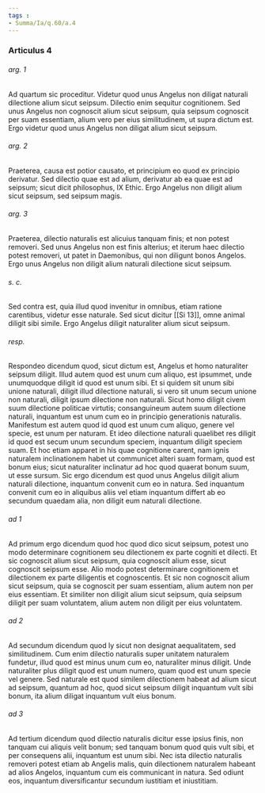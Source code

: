 ```yaml
---
tags : 
- Summa/Ia/q.60/a.4
---
```


### Articulus 4

###### arg. 1
Ad quartum sic proceditur. Videtur quod unus Angelus non diligat naturali dilectione alium sicut seipsum. Dilectio enim sequitur cognitionem. Sed unus Angelus non cognoscit alium sicut seipsum, quia seipsum cognoscit per suam essentiam, alium vero per eius similitudinem, ut supra dictum est. Ergo videtur quod unus Angelus non diligat alium sicut seipsum.

###### arg. 2
Praeterea, causa est potior causato, et principium eo quod ex principio derivatur. Sed dilectio quae est ad alium, derivatur ab ea quae est ad seipsum; sicut dicit philosophus, IX Ethic. Ergo Angelus non diligit alium sicut seipsum, sed seipsum magis.

###### arg. 3
Praeterea, dilectio naturalis est alicuius tanquam finis; et non potest removeri. Sed unus Angelus non est finis alterius; et iterum haec dilectio potest removeri, ut patet in Daemonibus, qui non diligunt bonos Angelos. Ergo unus Angelus non diligit alium naturali dilectione sicut seipsum.

###### s. c.
Sed contra est, quia illud quod invenitur in omnibus, etiam ratione carentibus, videtur esse naturale. Sed sicut dicitur [[Si 13]], omne animal diligit sibi simile. Ergo Angelus diligit naturaliter alium sicut seipsum.

###### resp.
Respondeo dicendum quod, sicut dictum est, Angelus et homo naturaliter seipsum diligit. Illud autem quod est unum cum aliquo, est ipsummet, unde unumquodque diligit id quod est unum sibi. Et si quidem sit unum sibi unione naturali, diligit illud dilectione naturali, si vero sit unum secum unione non naturali, diligit ipsum dilectione non naturali. Sicut homo diligit civem suum dilectione politicae virtutis; consanguineum autem suum dilectione naturali, inquantum est unum cum eo in principio generationis naturalis. Manifestum est autem quod id quod est unum cum aliquo, genere vel specie, est unum per naturam. Et ideo dilectione naturali quaelibet res diligit id quod est secum unum secundum speciem, inquantum diligit speciem suam. Et hoc etiam apparet in his quae cognitione carent, nam ignis naturalem inclinationem habet ut communicet alteri suam formam, quod est bonum eius; sicut naturaliter inclinatur ad hoc quod quaerat bonum suum, ut esse sursum. Sic ergo dicendum est quod unus Angelus diligit alium naturali dilectione, inquantum convenit cum eo in natura. Sed inquantum convenit cum eo in aliquibus aliis vel etiam inquantum differt ab eo secundum quaedam alia, non diligit eum naturali dilectione.

###### ad 1
Ad primum ergo dicendum quod hoc quod dico sicut seipsum, potest uno modo determinare cognitionem seu dilectionem ex parte cogniti et dilecti. Et sic cognoscit alium sicut seipsum, quia cognoscit alium esse, sicut cognoscit seipsum esse. Alio modo potest determinare cognitionem et dilectionem ex parte diligentis et cognoscentis. Et sic non cognoscit alium sicut seipsum, quia se cognoscit per suam essentiam, alium autem non per eius essentiam. Et similiter non diligit alium sicut seipsum, quia seipsum diligit per suam voluntatem, alium autem non diligit per eius voluntatem.

###### ad 2
Ad secundum dicendum quod ly sicut non designat aequalitatem, sed similitudinem. Cum enim dilectio naturalis super unitatem naturalem fundetur, illud quod est minus unum cum eo, naturaliter minus diligit. Unde naturaliter plus diligit quod est unum numero, quam quod est unum specie vel genere. Sed naturale est quod similem dilectionem habeat ad alium sicut ad seipsum, quantum ad hoc, quod sicut seipsum diligit inquantum vult sibi bonum, ita alium diligat inquantum vult eius bonum.

###### ad 3
Ad tertium dicendum quod dilectio naturalis dicitur esse ipsius finis, non tanquam cui aliquis velit bonum; sed tanquam bonum quod quis vult sibi, et per consequens alii, inquantum est unum sibi. Nec ista dilectio naturalis removeri potest etiam ab Angelis malis, quin dilectionem naturalem habeant ad alios Angelos, inquantum cum eis communicant in natura. Sed odiunt eos, inquantum diversificantur secundum iustitiam et iniustitiam.


